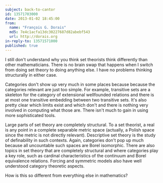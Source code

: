 ```yaml
---
subject: back-to-cantor
id: 13571703000
date: 2013-01-02 18:45:00
from:
  name: "François G. Dorais"
  md5: 7e4c1acfa13dc30227687d82abebf543
  url: http://dorais.org
in-reply-to: 13571571000
published: true
---
```

I still don't understand why you think set theorists think differently than other mathematicians. There is no brain swap that happens when I switch from doing set theory to doing anything else. I have no problems thinking structurally in either case. 

Categories don't show up very much in some places because because the categories relevant are just too simple. For example, transitive sets are a skeleton for the category of extensional wellfounded relations and there is at most one transitive embedding between two transitive sets. It's also pretty clear which limits exist and which don't and there is nothing very involved in computing what those are. There isn't much to gain in using more sophisticated tools. 

Large parts of set theory are completely structural. To a set theorist, a real is any point in a complete separable metric space (actually, a Polish space since the metric is not directly relevant). Descriptive set theory is the study of definability in such contexts. Again, categories don't pop up much because all uncountable such spaces are Borel isomorphic. There are also topics in set theory that are completely structural and where categories play a key role, such as cardinal characteristics of the continuum and Borel equivalence relations. Forcing and symmetric models also have well understood category theoretic aspects. 

How is this so different from everything else in mathematics?
